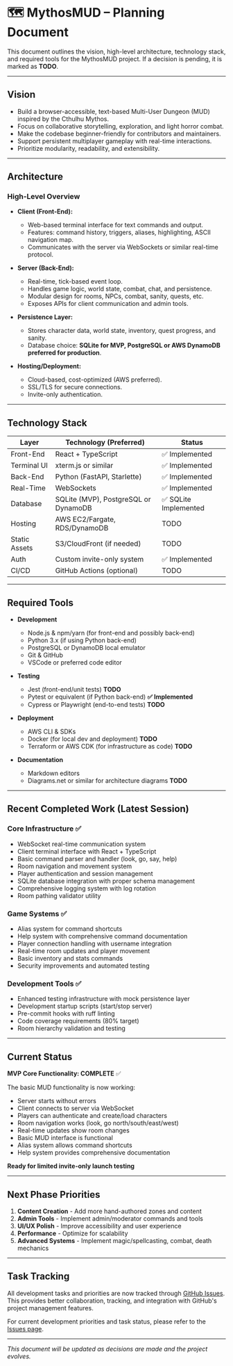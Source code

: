 # 🗺️ MythosMUD – Planning Document

This document outlines the vision, high-level architecture, technology stack, and required tools for the MythosMUD project.
If a decision is pending, it is marked as **TODO**.

---

## Vision

- Build a browser-accessible, text-based Multi-User Dungeon (MUD) inspired by the Cthulhu Mythos.
- Focus on collaborative storytelling, exploration, and light horror combat.
- Make the codebase beginner-friendly for contributors and maintainers.
- Support persistent multiplayer gameplay with real-time interactions.
- Prioritize modularity, readability, and extensibility.

---

## Architecture

### High-Level Overview

- **Client (Front-End):**
  - Web-based terminal interface for text commands and output.
  - Features: command history, triggers, aliases, highlighting, ASCII navigation map.
  - Communicates with the server via WebSockets or similar real-time protocol.

- **Server (Back-End):**
  - Real-time, tick-based event loop.
  - Handles game logic, world state, combat, chat, and persistence.
  - Modular design for rooms, NPCs, combat, sanity, quests, etc.
  - Exposes APIs for client communication and admin tools.

- **Persistence Layer:**
  - Stores character data, world state, inventory, quest progress, and sanity.
  - Database choice: **SQLite for MVP, PostgreSQL or AWS DynamoDB preferred for production**.

- **Hosting/Deployment:**
  - Cloud-based, cost-optimized (AWS preferred).
  - SSL/TLS for secure connections.
  - Invite-only authentication.

---

## Technology Stack

| Layer         | Technology (Preferred)         | Status   |
|---------------|-------------------------------|----------|
| Front-End     | React + TypeScript            | ✅ Implemented |
| Terminal UI   | xterm.js or similar           | ✅ Implemented |
| Back-End      | Python (FastAPI, Starlette)   | ✅ Implemented |
| Real-Time     | WebSockets                    | ✅ Implemented |
| Database      | SQLite (MVP), PostgreSQL or DynamoDB | ✅ SQLite Implemented |
| Hosting       | AWS EC2/Fargate, RDS/DynamoDB | TODO     |
| Static Assets | S3/CloudFront (if needed)     | TODO     |
| Auth          | Custom invite-only system     | ✅ Implemented |
| CI/CD         | GitHub Actions (optional)     | TODO     |

---

## Required Tools

- **Development**
  - Node.js & npm/yarn (for front-end and possibly back-end)
  - Python 3.x (if using Python back-end)
  - PostgreSQL or DynamoDB local emulator
  - Git & GitHub
  - VSCode or preferred code editor

- **Testing**
  - Jest (front-end/unit tests) **TODO**
  - Pytest or equivalent (if Python back-end) **✅ Implemented**
  - Cypress or Playwright (end-to-end tests) **TODO**

- **Deployment**
  - AWS CLI & SDKs
  - Docker (for local dev and deployment) **TODO**
  - Terraform or AWS CDK (for infrastructure as code) **TODO**

- **Documentation**
  - Markdown editors
  - Diagrams.net or similar for architecture diagrams **TODO**

---

## Recent Completed Work (Latest Session)

### Core Infrastructure ✅
- WebSocket real-time communication system
- Client terminal interface with React + TypeScript
- Basic command parser and handler (look, go, say, help)
- Room navigation and movement system
- Player authentication and session management
- SQLite database integration with proper schema management
- Comprehensive logging system with log rotation
- Room pathing validator utility

### Game Systems ✅
- Alias system for command shortcuts
- Help system with comprehensive command documentation
- Player connection handling with username integration
- Real-time room updates and player movement
- Basic inventory and stats commands
- Security improvements and automated testing

### Development Tools ✅
- Enhanced testing infrastructure with mock persistence layer
- Development startup scripts (start/stop server)
- Pre-commit hooks with ruff linting
- Code coverage requirements (80% target)
- Room hierarchy validation and testing

---

## Current Status

**MVP Core Functionality: COMPLETE** ✅

The basic MUD functionality is now working:
- Server starts without errors
- Client connects to server via WebSocket
- Players can authenticate and create/load characters
- Room navigation works (look, go north/south/east/west)
- Real-time updates show room changes
- Basic MUD interface is functional
- Alias system allows command shortcuts
- Help system provides comprehensive documentation

**Ready for limited invite-only launch testing**

---

## Next Phase Priorities

1. **Content Creation** - Add more hand-authored zones and content
2. **Admin Tools** - Implement admin/moderator commands and tools
3. **UI/UX Polish** - Improve accessibility and user experience
4. **Performance** - Optimize for scalability
5. **Advanced Systems** - Implement magic/spellcasting, combat, death mechanics

---

## Task Tracking

All development tasks and priorities are now tracked through [GitHub Issues](https://github.com/arkanwolfshade/MythosMUD/issues). This provides better collaboration, tracking, and integration with GitHub's project management features.

For current development priorities and task status, please refer to the [Issues page](https://github.com/arkanwolfshade/MythosMUD/issues).

---

_This document will be updated as decisions are made and the project evolves._
